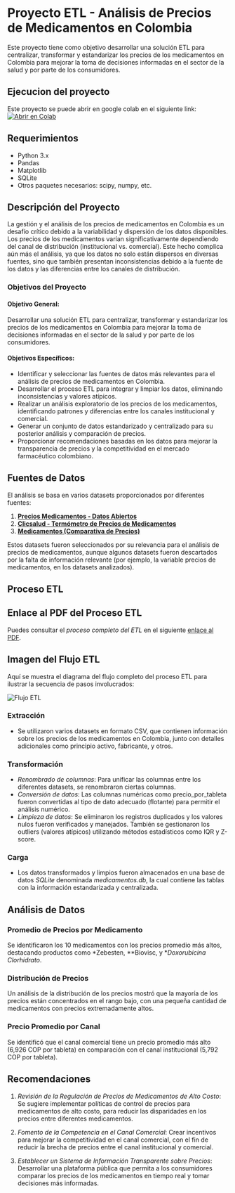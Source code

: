 # Proyecto ETL - Análisis de Precios de Medicamentos en Colombia

Este proyecto tiene como objetivo desarrollar una solución ETL para centralizar, transformar y estandarizar los precios de los medicamentos en Colombia para mejorar la toma de decisiones informadas en el sector de la salud y por parte de los consumidores.

## Ejecucion del proyecto

Este proyecto se puede abrir en google colab en el siguiente link: [![Abrir en Colab](https://colab.research.google.com/assets/colab-badge.svg)](https://colab.research.google.com/github/njacob1001/etl-project/blob/main/notebooks/proyectoETL.ipynb)

## Requerimientos

- Python 3.x
- Pandas
- Matplotlib
- SQLite
- Otros paquetes necesarios: scipy, numpy, etc.

## Descripción del Proyecto

La gestión y el análisis de los precios de medicamentos en Colombia es un desafío crítico debido a la variabilidad y dispersión de los datos disponibles. Los precios de los medicamentos varían significativamente dependiendo del canal de distribución (institucional vs. comercial). Este hecho complica aún más el análisis, ya que los datos no solo están dispersos en diversas fuentes, sino que también presentan inconsistencias debido a la fuente de los datos y las diferencias entre los canales de distribución.

### Objetivos del Proyecto

#### Objetivo General:
Desarrollar una solución ETL para centralizar, transformar y estandarizar los precios de los medicamentos en Colombia para mejorar la toma de decisiones informadas en el sector de la salud y por parte de los consumidores.

#### Objetivos Específicos:
- Identificar y seleccionar las fuentes de datos más relevantes para el análisis de precios de medicamentos en Colombia.
- Desarrollar el proceso ETL para integrar y limpiar los datos, eliminando inconsistencias y valores atípicos.
- Realizar un análisis exploratorio de los precios de los medicamentos, identificando patrones y diferencias entre los canales institucional y comercial.
- Generar un conjunto de datos estandarizado y centralizado para su posterior análisis y comparación de precios.
- Proporcionar recomendaciones basadas en los datos para mejorar la transparencia de precios y la competitividad en el mercado farmacéutico colombiano.

## Fuentes de Datos

El análisis se basa en varios datasets proporcionados por diferentes fuentes:

1. **[Precios Medicamentos - Datos Abiertos](https://www.datos.gov.co/Salud-y-Protecci-n-Social/Precios-Medicamentos/3t73-n4q9/about_data)**
2. **[Clicsalud - Termómetro de Precios de Medicamentos](https://www.datos.gov.co/Salud-y-Protecci-n-Social/Clicsalud-Term-metro-de-Precios-de-Medicamentos/n4dj-8r7k/about_data)**
3. **[Medicamentos (Comparativa de Precios)](https://www.datos.gov.co/Salud-y-Protecci-n-Social/medicamentos/ec4u-mzse/about_data)**

Estos datasets fueron seleccionados por su relevancia para el análisis de precios de medicamentos, aunque algunos datasets fueron descartados por la falta de información relevante (por ejemplo, la variable precios de medicamentos, en los datasets analizados).

## Proceso ETL

## Enlace al PDF del Proceso ETL

Puedes consultar el *proceso completo del ETL* en el siguiente [enlace al PDF](https://drive.google.com/file/d/1XDmF_xA6dVcheQ4hQEvq--4DgckCR6f5/view?usp=sharing).


## Imagen del Flujo ETL

Aquí se muestra el diagrama del flujo completo del proceso ETL para ilustrar la secuencia de pasos involucrados:

![Flujo ETL](https://github.com/user-attachments/assets/63987358-3ce7-4c1c-a56a-002bb858b7f8)



### Extracción
- Se utilizaron varios datasets en formato CSV, que contienen información sobre los precios de los medicamentos en Colombia, junto con detalles adicionales como principio activo, fabricante, y otros.

### Transformación
- *Renombrado de columnas*: Para unificar las columnas entre los diferentes datasets, se renombraron ciertas columnas.
- *Conversión de datos*: Las columnas numéricas como precio_por_tableta fueron convertidas al tipo de dato adecuado (flotante) para permitir el análisis numérico.
- *Limpieza de datos*: Se eliminaron los registros duplicados y los valores nulos fueron verificados y manejados. También se gestionaron los outliers (valores atípicos) utilizando métodos estadísticos como IQR y Z-score.

### Carga
- Los datos transformados y limpios fueron almacenados en una base de datos *SQLite* denominada *medicamentos.db*, la cual contiene las tablas con la información estandarizada y centralizada.

## Análisis de Datos

### Promedio de Precios por Medicamento
Se identificaron los 10 medicamentos con los precios promedio más altos, destacando productos como *Zebesten, **Biovisc, y **Doxorubicina Clorhidrato*.

### Distribución de Precios
Un análisis de la distribución de los precios mostró que la mayoría de los precios están concentrados en el rango bajo, con una pequeña cantidad de medicamentos con precios extremadamente altos.

### Precio Promedio por Canal
Se identificó que el canal comercial tiene un precio promedio más alto (6,926 COP por tableta) en comparación con el canal institucional (5,792 COP por tableta).

## Recomendaciones

1. *Revisión de la Regulación de Precios de Medicamentos de Alto Costo*:
   Se sugiere implementar políticas de control de precios para medicamentos de alto costo, para reducir las disparidades en los precios entre diferentes medicamentos.

2. *Fomento de la Competencia en el Canal Comercial*:
   Crear incentivos para mejorar la competitividad en el canal comercial, con el fin de reducir la brecha de precios entre el canal institucional y comercial.

3. *Establecer un Sistema de Información Transparente sobre Precios*:
   Desarrollar una plataforma pública que permita a los consumidores comparar los precios de los medicamentos en tiempo real y tomar decisiones más informadas.


